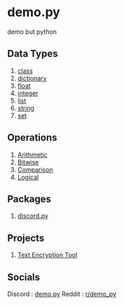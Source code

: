 # demo.py
demo but python

## Data Types
1. [class](<https://github.com/almostDemoPy/demo.py/tree/main/demo.py/data_types/class>)
2. [dictionary](https://github.com/almostDemoPy/demo.py/tree/main/demo.py/data_types/dictionary)
3. [float](https://github.com/almostDemoPy/demo.py/tree/main/demo.py/data_types/float)
4. [integer](https://github.com/almostDemoPy/demo.py/tree/main/demo.py/data_types/integer)
5. [list](https://github.com/almostDemoPy/demo.py/tree/main/demo.py/data_types/list)
6. [string](https://github.com/almostDemoPy/demo.py/tree/main/demo.py/data_types/string)
7. [set](https://github.com/almostDemoPy/demo.py/tree/main/demo.py/data_types/set)

## Operations
1. [Arithmetic](<https://github.com/almostDemoPy/demo.py/tree/main/demo.py/operations/arithmetic>)
2. [Bitwise](<https://github.com/almostDemoPy/demo.py/tree/main/demo.py/operations/bitwise>)
3. [Comparison](<https://github.com/almostDemoPy/demo.py/tree/main/demo.py/operations/comparison>)
4. [Logical](<https://github.com/almostDemoPy/demo.py/tree/main/demo.py/operations/logical>)

## Packages
1. [discord.py](https://github.com/almostDemoPy/demo.py/tree/main/demo.py/packages/discord.py)

## Projects
1. [Text Encryption Tool](https://github.com/almostDemoPy/demo.py/blob/main/demo.py/projects/text_encryption_tool.py)


## Socials
Discord : [demo.py](https://discord.gg/UQhuWWufgb)
Reddit : [r/demo_py](https://www.reddit.com/r/demo_py/)